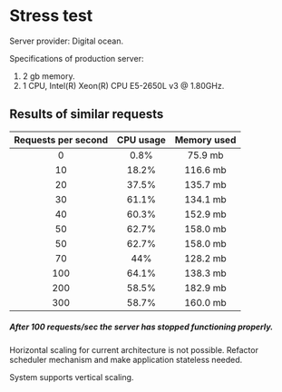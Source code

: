 # Stress test

Server provider: Digital ocean.

Specifications of production server:

1. 2 gb memory.
2. 1 CPU, Intel(R) Xeon(R) CPU E5-2650L v3 @ 1.80GHz.

## Results of similar requests

| Requests per second | CPU usage | Memory used |
| :-----------------: | :-------: | :---------: |
|          0          |   0.8%    |   75.9 mb   |
|         10          |   18.2%   |  116.6 mb   |
|         20          |   37.5%   |  135.7 mb   |
|         30          |   61.1%   |  134.1 mb   |
|         40          |   60.3%   |  152.9 mb   |
|         50          |   62.7%   |  158.0 mb   |
|         50          |   62.7%   |  158.0 mb   |
|         70          |    44%    |  128.2 mb   |
|         100         |   64.1%   |  138.3 mb   |
|         200         |   58.5%   |  182.9 mb   |
|         300         |   58.7%   |  160.0 mb   |

##### After 100 requests/sec the server has stopped functioning properly.

Horizontal scaling for current architecture is not possible.
Refactor scheduler mechanism and make application stateless needed.

System supports vertical scaling.

